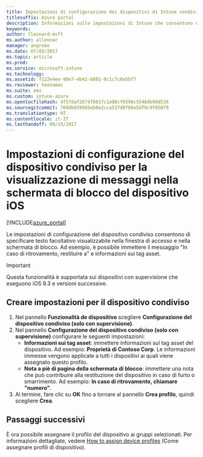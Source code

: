 ```yaml
---
title: Impostazioni di configurazione dei dispositivi di Intune condivisi per iOS
titlesuffix: Azure portal
description: Informazioni sulle impostazioni di Intune che consentono di visualizzare informazioni nella schermata di blocco del dispositivo iOS."
keywords: 
author: lleonard-msft
ms.author: alleonar
manager: angrobe
ms.date: 07/03/2017
ms.topic: article
ms.prod: 
ms.service: microsoft-intune
ms.technology: 
ms.assetid: f122e4ee-90e7-4b42-b801-8c1c7c0a5bf7
ms.reviewer: heenamac
ms.suite: ems
ms.custom: intune-azure
ms.openlocfilehash: 4f57daf2674f8817c1e88cf6598c55484b90d536
ms.sourcegitcommit: 769db6599d5eb0e2cca537d0f60a5df9c9f05079
ms.translationtype: HT
ms.contentlocale: it-IT
ms.lasthandoff: 09/15/2017
---
```

# <a name="shared-device-configuration-settings-to-display-messages-on-the-ios-device-lock-screen"></a>Impostazioni di configurazione del dispositivo condiviso per la visualizzazione di messaggi nella schermata di blocco del dispositivo iOS

[!INCLUDE[azure_portal](./includes/azure_portal.md)]

Le impostazioni di configurazione del dispositivo condiviso consentono di specificare testo facoltativo visualizzabile nella finestra di accesso e nella schermata di blocco. Ad esempio, è possibile immettere il messaggio "In caso di ritrovamento, restituire a" e informazioni sui tag asset. 

>[!IMPORTANT]
> Questa funzionalità è supportata sui dispositivi con supervisione che eseguono iOS 9.3 e versioni successive.

## <a name="create-shared-device-settings"></a>Creare impostazioni per il dispositivo condiviso

1. Nel pannello **Funzionalità de dispositivo** scegliere **Configurazione del dispositivo condiviso (solo con supervisione)**.
2. Nel pannello **Configurazione del dispositivo condiviso (solo con supervisione)** configurare le seguenti impostazioni:
    - **Informazioni sui tag asset**: immettere informazioni sul tag asset del dispositivo. Ad esempio: **Proprietà di Contoso Corp**. Le informazioni immesse vengono applicate a tutti i dispositivi ai quali viene assegnato questo profilo.
    - **Nota a piè di pagina della schermata di blocco**: immettere una nota che può contribuire alla restituzione del dispositivo in caso di furto o smarrimento. Ad esempio: **In caso di ritrovamento, chiamare "numero"**.
3. Al termine, fare clic su **OK** fino a tornare al pannello **Crea profilo**, quindi scegliere **Crea**. 


## <a name="next-steps"></a>Passaggi successivi

È ora possibile assegnare il profilo del dispositivo ai gruppi selezionati. Per informazioni dettagliate, vedere [How to assign device profiles](device-profile-assign.md) (Come assegnare profili di dispositivo).
